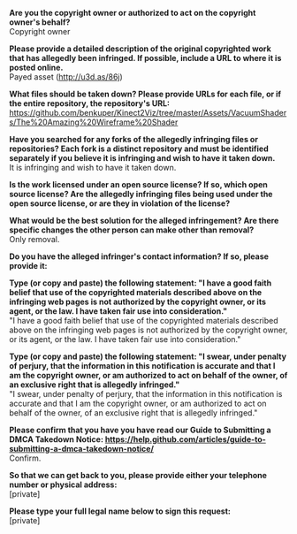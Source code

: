**Are you the copyright owner or authorized to act on the copyright owner's behalf?**  
Copyright owner

**Please provide a detailed description of the original copyrighted work that has allegedly been infringed. If possible, include a URL to where it is posted online.**  
Payed asset (http://u3d.as/86j)

**What files should be taken down? Please provide URLs for each file, or if the entire repository, the repository's URL:**  
https://github.com/benkuper/Kinect2Viz/tree/master/Assets/VacuumShaders/The%20Amazing%20Wireframe%20Shader

**Have you searched for any forks of the allegedly infringing files or repositories? Each fork is a distinct repository and must be identified separately if you believe it is infringing and wish to have it taken down.**  
It is infringing and wish to have it taken down.

**Is the work licensed under an open source license? If so, which open source license? Are the allegedly infringing files being used under the open source license, or are they in violation of the license?**  

**What would be the best solution for the alleged infringement? Are there specific changes the other person can make other than removal?**  
Only removal.

**Do you have the alleged infringer's contact information? If so, please provide it:**  

**Type (or copy and paste) the following statement: "I have a good faith belief that use of the copyrighted materials described above on the infringing web pages is not authorized by the copyright owner, or its agent, or the law. I have taken fair use into consideration."**  
"I have a good faith belief that use of the copyrighted materials described above on the infringing web pages is not authorized by the copyright owner, or its agent, or the law. I have taken fair use into consideration."

**Type (or copy and paste) the following statement: "I swear, under penalty of perjury, that the information in this notification is accurate and that I am the copyright owner, or am authorized to act on behalf of the owner, of an exclusive right that is allegedly infringed."**  
"I swear, under penalty of perjury, that the information in this notification is accurate and that I am the copyright owner, or am authorized to act on behalf of the owner, of an exclusive right that is allegedly infringed."

**Please confirm that you have you have read our Guide to Submitting a DMCA Takedown Notice: https://help.github.com/articles/guide-to-submitting-a-dmca-takedown-notice/**  
Confirm.

**So that we can get back to you, please provide either your telephone number or physical address:**  
[private]  

**Please type your full legal name below to sign this request:**  
[private]  
